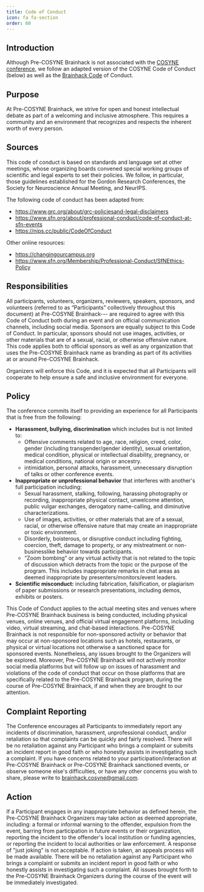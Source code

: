 ```yaml
---
title: Code of Conduct
icon: fa fa-section
order: 60
---
```


Introduction
------------

Although Pre-COSYNE Brainhack is not associated with the [COSYNE conference](https://www.cosyne.org/), we follow an adapted version of the COSYNE Code of Conduct (below) as well as the [Brainhack Code](https://brainhack.org/code-of-conduct) of Conduct.

Purpose
-------

At Pre-COSYNE Brainhack, we strive for open and honest intellectual debate as part of a welcoming and inclusive atmosphere. This requires a community and an environment that recognizes and respects the inherent worth of every person.

Sources
-------

This code of conduct is based on standards and language set at other meetings, whose organizing boards convened special working groups of scientific and legal experts to set their policies. We follow, in particular, those guidelines established for the Gordon Research Conferences, the Society for Neuroscience Annual Meeting, and NeurIPS.

The following code of conduct has been adapted from:

* <https://www.grc.org/about/grc-policiesand-legal-disclaimers>
* <https://www.sfn.org/about/professional-conduct/code-of-conduct-at-sfn-events>
* <https://nips.cc/public/CodeOfConduct>

Other online resources:

* <https://changingourcampus.org>
* <https://www.sfn.org/Membership/Professional-Conduct/SfNEthics-Policy>

Responsibilities
----------------

All participants, volunteers, organizers, reviewers, speakers, sponsors, and volunteers (referred to as “Participants” collectively throughout this document) at Pre-COSYNE Brainhack--- are required to agree with this Code of Conduct both during an event and on official communication channels, including social media. Sponsors are equally subject to this Code of Conduct. In particular, sponsors should not use images, activities, or other materials that are of a sexual, racial, or otherwise offensive nature. This code applies both to official sponsors as well as any organization that uses the Pre-COSYNE Brainhack name as branding as part of its activities at or around Pre-COSYNE Brainhack.

Organizers will enforce this Code, and it is expected that all Participants will cooperate to help ensure a safe and inclusive environment for everyone.

Policy
------

The conference commits itself to providing an experience for all Participants that is free from the following:

* **Harassment, bullying, discrimination** which includes but is not limited to:
  * Offensive comments related to age, race, religion, creed, color, gender (including transgender/gender identity), sexual orientation, medical condition, physical or intellectual disability, pregnancy, or medical conditions, national origin or ancestry.
  * intimidation, personal attacks, harassment, unnecessary disruption of talks or other conference events.
* **Inappropriate or unprofessional behavior** that interferes with another's full participation including:
  * Sexual harassment, stalking, following, harassing photography or recording, inappropriate physical contact, unwelcome attention, public vulgar exchanges, derogatory name-calling, and diminutive characterizations.
  * Use of images, activities, or other materials that are of a sexual, racial, or otherwise offensive nature that may create an inappropriate or toxic environment.
  * Disorderly, boisterous, or disruptive conduct including fighting, coercion, theft, damage to property, or any mistreatment or non-businesslike behavior towards participants.
  * “Zoom bombing” or any virtual activity that is not related to the topic of discussion which detracts from the topic or the purpose of the program. This includes inappropriate remarks in chat areas as deemed inappropriate by presenters/monitors/event leaders.
* **Scientific misconduct:** including fabrication, falsification, or plagiarism of paper submissions or research presentations, including demos, exhibits or posters.

This Code of Conduct applies to the actual meeting sites and venues where Pre-COSYNE Brainhack business is being conducted, including physical venues, online venues, and official virtual engagement platforms, including video, virtual streaming, and chat-based interactions. Pre-COSYNE Brainhack is not responsible for non-sponsored activity or behavior that may occur at non-sponsored locations such as hotels, restaurants, or physical or virtual locations not otherwise a sanctioned space for sponsored events. Nonetheless, any issues brought to the Organizers will be explored. Moreover, Pre-COSYNE Brainhack will not actively monitor social media platforms but will follow up on issues of harassment and violations of the code of conduct that occur on those platforms that are specifically related to the Pre-COSYNE Brainhack program, during the course of Pre-COSYNE Brainhack, if and when they are brought to our attention.

Complaint Reporting
-------------------

The Conference encourages all Participants to immediately report any incidents of discrimination, harassment, unprofessional conduct, and/or retaliation so that complaints can be quickly and fairly resolved. There will be no retaliation against any Participant who brings a complaint or submits an incident report in good faith or who honestly assists in investigating such a complaint. If you have concerns related to your participation/interaction at Pre-COSYNE Brainhack or Pre-COSYNE Brainhack sanctioned events, or observe someone else's difficulties, or have any other concerns you wish to share, please write to <brainhack.cosyne@gmail.com>.

Action
------

If a Participant engages in any inappropriate behavior as defined herein, the Pre-COSYNE Brainhack Organizers may take action as deemed appropriate, including: a formal or informal warning to the offender, expulsion from the event, barring from participation in future events or their organization, reporting the incident to the offender's local institution or funding agencies, or reporting the incident to local authorities or law enforcement. A response of "just joking" is not acceptable. If action is taken, an appeals process will be made available. There will be no retaliation against any Participant who brings a complaint or submits an incident report in good faith or who honestly assists in investigating such a complaint. All issues brought forth to the Pre-COSYNE Brainhack Organizers during the course of the event will be immediately investigated.
